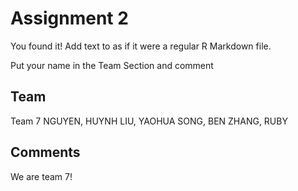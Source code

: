 # Assignment 2

You found it!  Add text to as if it were a regular R Markdown file.

Put your name in the Team Section and comment

## Team
Team 7
NGUYEN, HUYNH
LIU, YAOHUA
SONG, BEN
ZHANG, RUBY

## Comments
We are team 7!
